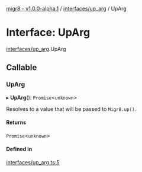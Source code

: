 [migr8 - v1.0.0-alpha.1](../README.md) / [interfaces/up_arg](../modules/interfaces_up_arg.md) / UpArg

# Interface: UpArg

[interfaces/up_arg](../modules/interfaces_up_arg.md).UpArg

## Callable

### UpArg

▸ **UpArg**(): `Promise`<`unknown`\>

Resolves to a value that will be passed to `Migr8.up()`.

#### Returns

`Promise`<`unknown`\>

#### Defined in

[interfaces/up_arg.ts:5](https://github.com/prasadrajandran/migr8/blob/cdd896d/src/interfaces/up_arg.ts#L5)
